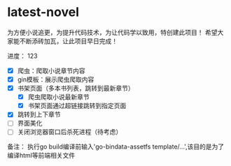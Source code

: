 # latest-novel
为方便小说追更，为提升代码技术，为让代码学以致用，特创建此项目！
希望大家能不断添砖加瓦，让此项目早日完成！

进度：
123
- [x] 爬虫：爬取小说章节内容
- [x] gin模板：展示爬虫爬取内容
- [x] 书架页面（多本书列表，跳转到最新章节）
  - [x] 爬虫爬取小说最新章节
  - [x] 书架页面通过超链接跳转到指定页面
- [x] 跳转到上下章节
- [ ] 界面美化
- [ ] 关闭浏览器窗口后杀死进程（待考虑）

备注：
执行go build编译前输入'go-bindata-assetfs  template/...',该目的是为了编译html等前端相关文件